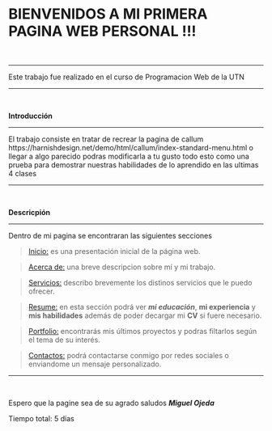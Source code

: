 # BIENVENIDOS A MI PRIMERA PAGINA WEB PERSONAL !!! 

<br>

------------

Este trabajo fue realizado en el curso de Programacion Web de la UTN


----------
<br>

**Introducción**
<hr>
El trabajo consiste en tratar de recrear la pagina de callum https://harnishdesign.net/demo/html/callum/index-standard-menu.html o llegar a algo parecido podras modificarla a tu gusto todo esto como una prueba para demostrar nuestras habilidades de lo aprendido en las ultimas 4 clases
<hr>

<br>

**Descricpión**
<hr>
Dentro de mi pagina se encontraran las siguientes secciones

<br>

> [Inicio:](https://artzred.github.io/HTML-CSS-TP-N-1/#inicio-sec "Inicio:") es una presentación inicial de la página web.

> [Acerca de:](https://artzred.github.io/HTML-CSS-TP-N-1/#about-sec "Acerca de") una breve descripcion sobre mí y mi trabajo.

> [Servicios:](https://artzred.github.io/HTML-CSS-TP-N-1/#src-sec "Servicios:") describo brevemente los distinos servicios que le puedo ofrecer.

>[Resume:](https://artzred.github.io/HTML-CSS-TP-N-1/#res-sec "Resume") en esta sección podrá ver ***mi educación***, **mi experiencia** y **mis habilidades** además de poder decargar mi **CV** si fuere necesario.

>[Portfolio:](https://artzred.github.io/HTML-CSS-TP-N-1/#port-sec "Portfolio") encontrarás mis últimos proyectos y podras filtarlos según el tema de su interés.

>[Contactos:](https://artzred.github.io/HTML-CSS-TP-N-1/#cont-sec "Contacto") podrá contactarse conmigo por redes sociales o enviandome un mensaje personalizado.
<hr>
<br>

Espero que la pagine sea de su agrado saludos ***Miguel Ojeda*** 

Tiempo total: 5 dias
